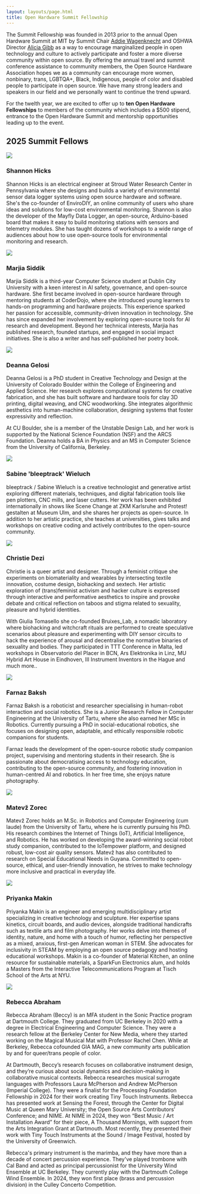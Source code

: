 ```yaml
---
layout: layouts/page.html
title: Open Hardware Summit Fellowship
---
```


The Summit Fellowship was founded in 2013 prior to the annual Open Hardware Summit at MIT by Summit Chair [Addie Wagenknecht](http://placesiveneverbeen.com/) and OSHWA Director [Alicia Gibb](http://aliciagibb.com/) as a way to encourage marginalized people in open technology and culture to actively participate and foster a more diverse community within open source. By offering the annual travel and summit conference assistance to community members, the Open Source Hardware Association hopes we as a community can encourage more women, nonbinary, trans, LGBTQA+, Black, Indigenous, people of color and disabled people to participate in open source. We have many strong leaders and speakers in our field and we personally want to continue the trend upward.

For the twelth year, we are excited to offer up to **ten Open Hardware Fellowships** to members of the community which includes a $500 stipend, entrance to the Open Hardware Summit and mentorship opportunities leading up to the event.

## 2025 Summit Fellows

<div class="cool-person">
    <img src="/fellows/shannon-hicks.webp" class="has-outlined-shadow">
    <div>
        <h3>Shannon Hicks</h3>
        <ul class="details"></ul>
        <p>
            Shannon Hicks is an electrical engineer at Stroud Water Research Center in Pennsylvania where she designs and builds a variety of environmental sensor data logger systems using open source hardware and software.  She's the co-founder of EnviroDIY, an online community of users who share ideas and solutions for low-cost environmental monitoring.  Shannon is also the developer of the Mayfly Data Logger, an open-source, Arduino-based board that makes it easy to build monitoring stations with sensors and telemetry modules.  She has taught dozens of workshops to a wide range of audiences about how to use open-source tools for environmental monitoring and research.
        </p>
    </div>
</div>
<div class="cool-person">
    <img src="/fellows/marjia-siddik.webp" class="has-outlined-shadow">
    <div>
        <h3>Marjia Siddik</h3>
        <ul class="details"></ul>
        <p>
            Marjia Siddik is a third-year Computer Science student at Dublin City University with a keen interest in AI safety, governance, and open-source hardware. She first became involved in open-source hardware through mentoring students at CoderDojo, where she introduced young learners to hands-on programming and hardware projects. This experience sparked her passion for accessible, community-driven innovation in technology. She has since expanded her involvement by exploring open-source tools for AI research and development. Beyond her technical interests, Marjia has published research, founded startups, and engaged in social impact initiatives. She is also a writer and has self-published her poetry book.
        </p>
    </div>
</div>
<div class="cool-person">
    <img src="/fellows/deanna-gelosi.webp" class="has-outlined-shadow">
    <div>
        <h3>Deanna Gelosi</h3>
        <ul class="details"></ul>
        <p>
            Deanna Gelosi is a PhD student in Creative Technology and Design at the University of Colorado Boulder within the College of Engineering and Applied Science. Her research explores computational systems for creative fabrication, and she has built software and hardware tools for clay 3D printing, digital weaving, and CNC woodworking. She integrates algorithmic aesthetics into human-machine collaboration, designing systems that foster expressivity and reflection.
        </p>
        <p>
            At CU Boulder, she is a member of the Unstable Design Lab, and her work is supported by the National Science Foundation (NSF) and the ARCS Foundation. Deanna holds a BA in Physics and an MS in Computer Science from the University of California, Berkeley.
        </p>
    </div>
</div>
<div class="cool-person">
    <img src="/fellows/sabine-welch.webp" class="has-outlined-shadow">
    <div>
        <h3>Sabine 'bleeptrack' Wieluch</h3>
        <ul class="details"></ul>
        <p>
            bleeptrack / Sabine Wieluch is a creative technologist and generative artist exploring different materials, techniques, and digital fabrication tools like pen plotters, CNC mills, and laser cutters. Her work has been exhibited internationally in shows like Scene Change at ZKM Karlsruhe and Protest! gestalten at Museum Ulm, and she shares her projects as open-source. In addition to her artistic practice, she teaches at universities, gives talks and workshops on creative coding and actively contributes to the open-source community.
        </p>
    </div>
</div>
<div class="cool-person">
    <img src="/fellows/cris-dezi.webp" class="has-outlined-shadow">
    <div>
        <h3>Christie Dezi</h3>
        <ul class="details"></ul>
        <p>
            Christie is a queer artist and designer. Through a feminist critique she experiments on biomateriality and wearables by intersecting textile innovation, costume design, biohacking and sextech. Her artistic exploration of (trans)feminist activism and hacker culture is expressed through interactive and performative aesthetics to inspire and provoke debate and critical reflection on taboos and stigma related to sexuality, pleasure and hybrid identities.
        </p>
        <p>
            With Giulia Tomasello she co-founded Bruixes_Lab, a nomadic laboratory where biohacking and witchcraft rituals are performed to create speculative scenarios about pleasure and experimenting with DIY sensor circuits to hack the experience of arousal and decentralise the normative binaries of sexuality and bodies.
            They participated in TTT Conference in Malta, led workshops in Observatorio del Placer in BCN, Ars Elektronika in Linz, MU Hybrid Art House in Eindhoven, III Instrument Inventors in the Hague and much more..
        </p>
    </div>
</div>
<div class="cool-person">
    <img src="/fellows/farnaz-baksh.webp" class="has-outlined-shadow">
    <div>
        <h3>Farnaz Baksh</h3>
        <ul class="details"></ul>
        <p>
            Farnaz Baksh is a roboticist and researcher specialising in human-robot interaction and social robotics. She is a Junior Research Fellow in Computer Engineering at the University of Tartu, where she also earned her MSc in Robotics. Currently pursuing a PhD in social-educational robotics, she focuses on designing open, adaptable, and ethically responsible robotic companions for students.
        </p>
        <p>
            Farnaz leads the development of the open-source robotic study companion project, supervising and mentoring students in their research. She is passionate about democratising access to technology education, contributing to the open-source community, and fostering innovation in human-centred AI and robotics. In her free time, she enjoys nature photography.
        </p>
    </div>
</div>
<div class="cool-person">
    <img src="/fellows/matvz-zorec.webp" class="has-outlined-shadow">
    <div>
        <h3>Matevž Zorec</h3>
        <ul class="details"></ul>
        <p>
            Matevž Zorec holds an M.Sc. in Robotics and Computer Engineering (cum laude) from the University of Tartu, where he is currently pursuing his PhD. His research combines the Internet of Things (IoT), Artificial Intelligence, and Robotics. He has worked on developing the award-winning social robot study companion, contributed to the IoTempower platform, and designed robust, low-cost air quality sensors. Matevž has also contributed to research on Special Educational Needs in Guyana. Committed to open-source, ethical, and user-friendly innovation, he strives to make technology more inclusive and practical in everyday life.
        </p>
    </div>
</div>
<div class="cool-person">
    <img src="/fellows/priyanka-makin.webp" class="has-outlined-shadow">
    <div>
        <h3>Priyanka Makin</h3>
        <ul class="details"></ul>
        <p>
            Priyanka Makin is an engineer and emerging multidisciplinary artist specializing in creative technology and sculpture. Her expertise spans kinetics, circuit boards, and audio devices, alongside traditional handicrafts such as textile arts and film photography. Her works delve into themes of identity, nature, and home with a touch of humor, reflecting her perspective as a mixed, anxious, first-gen American woman in STEM. She advocates for inclusivity in STEAM by employing an open source pedagogy and hosting educational workshops. Makin is a co-founder of Material Kitchen, an online resource for sustainable materials, a SparkFun Electronics alum, and holds a Masters from the Interactive Telecommunications Program at Tisch School of the Arts at NYU.
        </p>
    </div>
</div>
<div class="cool-person">
    <img src="/fellows/beccy-abraham.webp" class="has-outlined-shadow">
    <div>
        <h3>Rebecca Abraham</h3>
        <ul class="details"></ul>
        <p>
            Rebecca Abraham (Beccy) is an MFA student in the Sonic Practice program at Dartmouth College. They graduated from UC Berkeley in 2020 with a degree in Electrical Engineering and Computer Science. They were a research fellow at the Berkeley Center for New Media, where they started working on the Magical Musical Mat with Professor Rachel Chen. While at Berkeley, Rebecca cofounded GIA MAG, a new community arts publication by and for queer/trans people of color.
        </p>
        <p>
            At Dartmouth, Beccy’s research focuses on collaborative instrument design, and they’re curious about social dynamics and decision-making in collaborative musical contexts. Rebecca researches musical surrogate languages with Professors Laura McPherson and Andrew McPherson (Imperial College). They were a finalist for the Processing Foundation Fellowship in 2024 for their work creating Tiny Touch Instruments. Rebecca has presented work at Sensing the Forest, through the Center for Digital Music at Queen Mary University; the Open Source Arts Contributors’ Conference; and NIME. At NIME in 2024, they won “Best Music / Art Installation Award” for their piece, A Thousand Mornings, with support from the Arts Integration Grant at Dartmouth. Most recently, they presented their work with Tiny Touch Instruments at the Sound / Image Festival, hosted by the University of Greenwich.
        </p>
        <p>
            Rebecca's primary instrument is the marimba, and they have more than a decade of concert percussion experience. They've played trombone with Cal Band and acted as principal percussionist for the University Wind Ensemble at UC Berkeley. They currently play with the Dartmouth College Wind Ensemble. In 2024, they won first place (brass and percussion division) in the Culley Concerto Competition.
        </p>
    </div>
</div>
